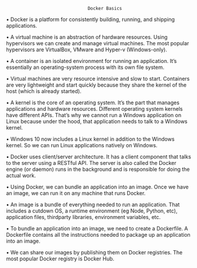                                    Docker Basics

• Docker is a platform for consistently building, running, and shipping applications.

• A virtual machine is an abstraction of hardware resources. Using hypervisors we can
create and manage virtual machines. The most popular hypervisors are VirtualBox,
VMware and Hyper-v (Windows-only).

• A container is an isolated environment for running an application. It’s essentially an
operating-system process with its own file system.

• Virtual machines are very resource intensive and slow to start. Containers are very
lightweight and start quickly because they share the kernel of the host (which is already
started).

• A kernel is the core of an operating system. It’s the part that manages applications and
hardware resources. Different operating system kernels have different APIs. That’s
why we cannot run a Windows application on Linux because under the hood, that
application needs to talk to a Windows kernel.

• Windows 10 now includes a Linux kernel in addition to the Windows kernel. So we can
run Linux applications natively on Windows.

• Docker uses client/server architecture. It has a client component that talks to the server
using a RESTful API. The server is also called the Docker engine (or daemon) runs in
the background and is responsible for doing the actual work.

• Using Docker, we can bundle an application into an image. Once we have an image, we
can run it on any machine that runs Docker.

• An image is a bundle of everything needed to run an application. That includes a
cutdown OS, a runtime environment (eg Node, Python, etc), application files, thirdparty libraries, environment variables, etc.

• To bundle an application into an image, we need to create a Dockerfile. A Dockerfile
contains all the instructions needed to package up an application into an image.

• We can share our images by publishing them on Docker registries. The most popular
Docker registry is Docker Hub.